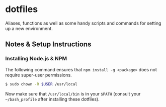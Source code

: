 dotfiles
========

Aliases, functions as well as some handy scripts and commands for setting up a new environment.

## Notes & Setup Instructions

### Installing Node.js & NPM

The following command ensures that `npm install -g <package>` does not require super-user permissions.
``` bash
$ sudo chown -R $USER /usr/local
```
Now	 make sure that `/usr/local/bin` is in your `$PATH` (consult your `~/bash_profile` after installing these dotfiles).
